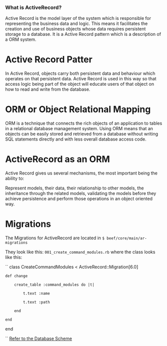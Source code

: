 ### What is ActiveRecord?
Active Record is the model layer of the system which is responsible for representing the business data and logic.
This means it facilitates the creation and use of business objects whose data requires persistent storage to a database.
It is a Active Record pattern which is a description of a ORM system.

# Active Record Patter
In Active Record, objects carry both persistent data and behaviour which operates on that persistent data. Active Record is used in this way so that access logic being part of the object will educate users of that object on how to read and write from the database.

# ORM or Object Relational Mapping
ORM is a technique that connects the rich objects of an application to tables in a relational database management system. Using ORM means that an objects can be easily stored and retrieved from a database without writing SQL statements directly and with less overall database access code.

# ActiveRecord as an ORM
Active Record gives us several mechanisms, the most important being the ability to:

Represent models, their data, their relationship to other models, the inheritance through the related models, validating the models before they achieve persistence and perform those operations in an object oriented way.


# Migrations 
The Migrations for ActiveRecord are located in 
``
$ beef/core/main/ar-migrations
``

They look like this:
``
001_create_command_modules.rb
``
where the class looks like this:

``
class CreateCommandModules < ActiveRecord::Migration[6.0]

    def change

        create_table :command_modules do |t|

            t.text :name 

            t.text :path

        end

    end

end

``
[Refer to the Database Scheme ](https://github.com/beefproject/beef/wiki/Database-Schema)


